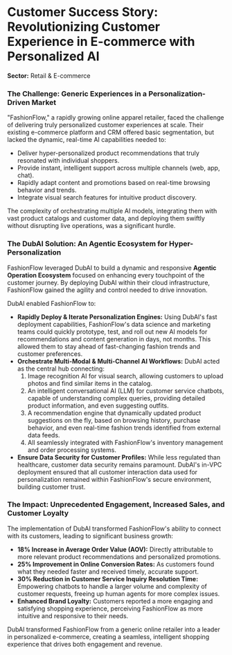 # Customer Success Story: Revolutionizing Customer Experience in E-commerce with Personalized AI

**Sector:** Retail & E-commerce

### The Challenge: Generic Experiences in a Personalization-Driven Market

"FashionFlow," a rapidly growing online apparel retailer, faced the challenge of delivering truly personalized customer experiences at scale. Their existing e-commerce platform and CRM offered basic segmentation, but lacked the dynamic, real-time AI capabilities needed to:
*   Deliver hyper-personalized product recommendations that truly resonated with individual shoppers.
*   Provide instant, intelligent support across multiple channels (web, app, chat).
*   Rapidly adapt content and promotions based on real-time browsing behavior and trends.
*   Integrate visual search features for intuitive product discovery.

The complexity of orchestrating multiple AI models, integrating them with vast product catalogs and customer data, and deploying them swiftly without disrupting live operations, was a significant hurdle.

### The DubAI Solution: An Agentic Ecosystem for Hyper-Personalization

FashionFlow leveraged DubAI to build a dynamic and responsive **Agentic Operation Ecosystem** focused on enhancing every touchpoint of the customer journey. By deploying DubAI within their cloud infrastructure, FashionFlow gained the agility and control needed to drive innovation.

DubAI enabled FashionFlow to:
*   **Rapidly Deploy & Iterate Personalization Engines:** Using DubAI's fast deployment capabilities, FashionFlow's data science and marketing teams could quickly prototype, test, and roll out new AI models for recommendations and content generation in days, not months. This allowed them to stay ahead of fast-changing fashion trends and customer preferences.
*   **Orchestrate Multi-Modal & Multi-Channel AI Workflows:** DubAI acted as the central hub connecting:
    1.  Image recognition AI for visual search, allowing customers to upload photos and find similar items in the catalog.
    2.  An intelligent conversational AI (LLM) for customer service chatbots, capable of understanding complex queries, providing detailed product information, and even suggesting outfits.
    3.  A recommendation engine that dynamically updated product suggestions on the fly, based on browsing history, purchase behavior, and even real-time fashion trends identified from external data feeds.
    4.  All seamlessly integrated with FashionFlow's inventory management and order processing systems.
*   **Ensure Data Security for Customer Profiles:** While less regulated than healthcare, customer data security remains paramount. DubAI's in-VPC deployment ensured that all customer interaction data used for personalization remained within FashionFlow's secure environment, building customer trust.

### The Impact: Unprecedented Engagement, Increased Sales, and Customer Loyalty

The implementation of DubAI transformed FashionFlow's ability to connect with its customers, leading to significant business growth:
*   **18% Increase in Average Order Value (AOV):** Directly attributable to more relevant product recommendations and personalized promotions.
*   **25% Improvement in Online Conversion Rates:** As customers found what they needed faster and received timely, accurate support.
*   **30% Reduction in Customer Service Inquiry Resolution Time:** Empowering chatbots to handle a larger volume and complexity of customer requests, freeing up human agents for more complex issues.
*   **Enhanced Brand Loyalty:** Customers reported a more engaging and satisfying shopping experience, perceiving FashionFlow as more intuitive and responsive to their needs.

DubAI transformed FashionFlow from a generic online retailer into a leader in personalized e-commerce, creating a seamless, intelligent shopping experience that drives both engagement and revenue.